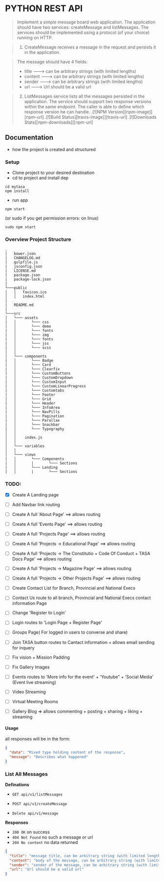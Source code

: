 # PYTHON REST API
> Implement a simple message board web application. The application should have two services: createMessage
and listMessages. The services should be implemented using a protocol (of your choice) running on HTTP.

> 1. CreateMessage receives a message in the request and persists it in the application.

> The message should have 4 fields: 
> - title     ---> can be arbitrary strings (with limited lengths)
> - content   ---> can be arbitrary strings (with limited lengths)
> - sender    ---> can be arbitrary strings (with limited lengths)
> - url       ---> Url should be a valid url

> 2. ListMessages service lists all the messages persisted in the application. The service should support two response versions within the same endpoint. The caller is able to define which response version he can handle.
.[![NPM Version][npm-image]][npm-url]
.[![Build Status][travis-image]][travis-url]
.[![Downloads Stats][npm-downloads]][npm-url]


## Documentation 
- how the project is created and structured

### Setup
- Clone project to your desired destination 
- cd to project and install dep
```
cd mytasa
npm install
```
- run app
```
npm start
```
(or sudo if you get permission errors: on linux)
```
sudo npm start
```
### Overview Project Structure
```
.
│   bower.json
|   CHANGELOG.md
|   gulpfile.js
|   jsconfig.json
|   LICENSE.md
|   package.json
|   package-lock.json
|
└───public
│   │   favicon.ico
│   │   index.html
|
|   README.md
|
└───src
│   └─── assets
|   │       └─── css
|   │       └─── demo
|   │       └─── fonts
|   │       └─── img
|   │       └─── fonts
|   │       └─── jss
|   │       └─── scss
│   │
│   └─── components
|   │       └─── Badge
|   │       └─── Card
|   │       └─── Clearfix
|   │       └─── CustomButtons
|   │       └─── CustomDropdown
|   │       └─── CustomInput
|   │       └─── CustomLinearProgress
|   │       └─── Customtabs
|   │       └─── Footer
|   │       └─── Grid
|   │       └─── Header
|   │       └─── InfoArea
|   │       └─── NavPills
|   │       └─── Pagination
|   │       └─── Parallax
|   │       └─── Snackbar
|   │       └─── Typography
│   │       
│   │    index.js
│   │       
│   └─── variables
│   │
│   └─── views
|   │       └─── Components
|   │       |       └─── Sections
|   │       └─── Landing
|   │       |       └─── Sections
```
### TODO:

- [x] Create A Landing page
- [ ] Add Navbar link routing
- [ ] Create A full 'About Page' ==> allows routing
- [ ] Create A full 'Events Page' ==> allows routing
- [ ] Create A full 'Projects Page' ==> allows routing
- [ ] Create A full 'Projects ->  Educational Page' ==> allows routing
- [ ] Create A full 'Projects ->  The Constitutio + Code Of Conduct + TASA Docs Page' ==> allows routing
- [ ] Create A full 'Projects ->  Magazine Page' ==> allows routing
- [ ] Create A full 'Projects ->  Other Projects Page' ==> allows routing
- [ ] Create Contact List for Branch, Provincial and National Execs
- [ ] Contact Us route to all branch, Provincial and National Execs contact information Page
- [ ] Change 'Register to Login'
- [ ] Login routes to 'Login Page + Register Page'
- [ ] Groups Page( For logged in users to converse and share)
- [ ] Join TASA button routes to Cantact information + allows email sending for inquery
- [ ] Fix vision + Mission Padding
- [ ] Fix Gallery Images
- [ ] Events routes to 'More info for the event' + 'Youtube" + 'Social Media' (Event live streaming)
- [ ] Video Streaming
- [ ] Virtual Meeting Rooms
- [ ] Gallery Blog => allows commenting + posting + sharing + liking + streaming


#### Usage

all responses will be in the form:

```json
{
  "data": "Mixed type holding content of the response",
  "message": "Describes what happened"
}
```
### List All Messages
**Definations**

- `GET api/v1/listMessages`

- `POST api/v1/createMessage`

- `Delete api/v1/message`

**Responses**
 - `200 OK` on success
 - `404 Not Found` no such a message or url
 - `204 No content` no data returned

```json
{
  "title": "message title, can be arbitrary string (with limited lengths)",
  "content": "body of the message, can be arbitrary string (with limited lengths)",
  "sender": "sender of the message, can be arbitrary string (with limited lengths)",
  "url": "Url should be a valid url"
}
```

